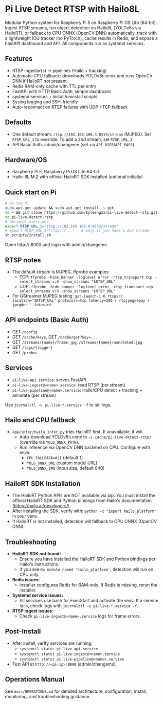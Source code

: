 # Pi Live Detect RTSP with Hailo8L

Modular Python system for Raspberry Pi 5 on Raspberry Pi OS Lite (64-bit). Ingest RTSP streams, run object detection on Hailo8L (YOLOv8s via HailoRT), or fallback to CPU ONNX (OpenCV DNN) automatically, track with a lightweight IOU tracker (no PyTorch), cache results in Redis, and expose a FastAPI dashboard and API. All components run as systemd services.

## Features
- RTSP ingestor(s) -> pipelines (Hailo + tracking)
- Automatic CPU fallback: downloads YOLOv8n.onnx and runs OpenCV DNN if HailoRT not present
- Redis RAM-only cache with TTL per entry
- FastAPI with HTTP Basic Auth, simple dashboard
- systemd services + install/uninstall scripts
- Syslog logging and SSH-friendly
- Auto-reconnect on RTSP failures with UDP->TCP fallback

## Defaults
- One default stream: `rtsp://192.168.100.4:8554/stream` (MJPEG). Set `RTSP_URL_1` to override. To add a 2nd stream, set `RTSP_URL_2`.
- API Basic Auth: admin/changeme (set via `API_USER`/`API_PASS`).

## Hardware/OS
- Raspberry Pi 5, Raspberry Pi OS Lite 64-bit
- Hailo-8L M.2 with official HailoRT SDK installed (optional initially)

## Quick start on Pi
```sh
# On the Pi
sudo apt-get update && sudo apt-get install -y git
cd ~ && git clone https://github.com/kyleengza/pi-live-detect-rstp.git
cd pi-live-detect-rstp
# Optional overrides
export RTSP_URL_1="rtsp://192.168.100.4:8554/stream"
# export RTSP_URL_2="rtsp://..."   # only if you have a 2nd stream
sh scripts/install.sh
```

Open http://<pi-ip>:8000 and login with admin/changeme.

## RTSP notes
- The default stream is MJPEG. ffprobe examples:
  - TCP: `ffprobe -hide_banner -loglevel error -rtsp_transport tcp -select_streams v:0 -show_streams "$RTSP_URL"`
  - UDP: `ffprobe -hide_banner -loglevel error -rtsp_transport udp -select_streams v:0 -show_streams "$RTSP_URL"`
- For GStreamer MJPEG testing: `gst-launch-1.0 rtspsrc location="$RTSP_URL" protocols=tcp latency=200 ! rtpjpegdepay ! jpegdec ! fakesink`

## API endpoints (Basic Auth)
- GET `/config`
- GET `/cache/keys`, GET `/cache/get?key=...`
- GET `/streams/{name}/frame.jpg`, `/streams/{name}/annotated.jpg`
- GET `/logs/{logger}`
- GET `/probes`

## Services
- `pi-live-api.service`: serves FastAPI
- `pi-live-ingest@<name>.service`: read RTSP (per stream)
- `pi-live-pipeline@<name>.service`: Hailo/CPU detect + tracking + annotate (per stream)

Use `journalctl -u pi-live-*.service -f` to tail logs.

## Hailo and CPU fallback
- `app/infer/hailo_infer.py` tries HailoRT first. If unavailable, it will:
  - Auto-download YOLOv8n.onnx to `~/.cache/pi-live-detect-rstp/` (override via `YOLO_ONNX_PATH`).
  - Run inference via OpenCV DNN backend on CPU. Configure with envs:
    - `CPU_FALLBACK=0|1` (default 1)
    - `YOLO_ONNX_URL` (custom model URL)
    - `YOLO_ONNX_IMG` (input size, default 640)

## HailoRT SDK Installation
- The HailoRT Python APIs are NOT available via pip. You must install the official HailoRT SDK and Python bindings from Hailo's documentation (https://hailo.ai/developers/).
- After installing the SDK, verify with: `python -c "import hailo_platform"` in your venv.
- If HailoRT is not installed, detection will fallback to CPU ONNX (OpenCV DNN).

## Troubleshooting
- **HailoRT SDK not found:**
    - Ensure you have installed the HailoRT SDK and Python bindings per Hailo's instructions.
    - If you see `No module named 'hailo_platform'`, detection will run on CPU only.
- **Redis issues:**
    - Installer configures Redis for RAM-only. If Redis is missing, rerun the installer.
- **Systemd service issues:**
    - All services use bash for ExecStart and activate the venv. If a service fails, check logs with `journalctl -u pi-live-*.service -f`.
- **RTSP ingest issues:**
    - Check `pi-live-ingest@<name>.service` logs for frame errors.

## Post-Install
- After install, verify services are running:
    - `systemctl status pi-live-api.service`
    - `systemctl status pi-live-ingest@<name>.service`
    - `systemctl status pi-live-pipeline@<name>.service`
- Test API at `http://<pi-ip>:8000` (admin/changeme).

## Operations Manual
See `docs/OPERATIONS.md` for detailed architecture, configuration, install, monitoring, and troubleshooting guidance.

